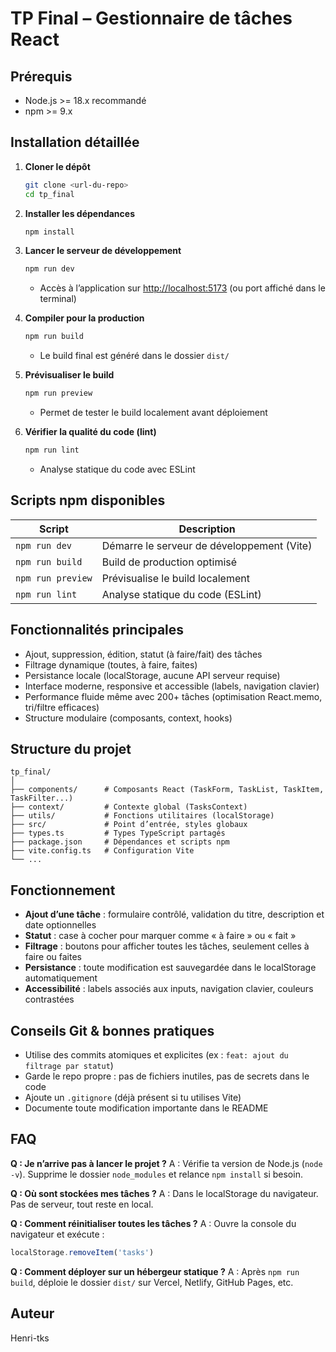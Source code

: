 

# TP Final – Gestionnaire de tâches React

## Prérequis

- Node.js >= 18.x recommandé
- npm >= 9.x

## Installation détaillée

1. **Cloner le dépôt**
	```bash
	git clone <url-du-repo>
	cd tp_final
	```

2. **Installer les dépendances**
	```bash
	npm install
	```

3. **Lancer le serveur de développement**
	```bash
	npm run dev
	```
	- Accès à l’application sur [http://localhost:5173](http://localhost:5173) (ou port affiché dans le terminal)

4. **Compiler pour la production**
	```bash
	npm run build
	```
	- Le build final est généré dans le dossier `dist/`

5. **Prévisualiser le build**
	```bash
	npm run preview
	```
	- Permet de tester le build localement avant déploiement

6. **Vérifier la qualité du code (lint)**
	```bash
	npm run lint
	```
	- Analyse statique du code avec ESLint

## Scripts npm disponibles

| Script         | Description                                      |
| -------------- | ------------------------------------------------ |
| `npm run dev`  | Démarre le serveur de développement (Vite)       |
| `npm run build`| Build de production optimisé                     |
| `npm run preview` | Prévisualise le build localement              |
| `npm run lint` | Analyse statique du code (ESLint)                |

## Fonctionnalités principales

- Ajout, suppression, édition, statut (à faire/fait) des tâches
- Filtrage dynamique (toutes, à faire, faites)
- Persistance locale (localStorage, aucune API serveur requise)
- Interface moderne, responsive et accessible (labels, navigation clavier)
- Performance fluide même avec 200+ tâches (optimisation React.memo, tri/filtre efficaces)
- Structure modulaire (composants, context, hooks)

## Structure du projet

```
tp_final/
│
├── components/      # Composants React (TaskForm, TaskList, TaskItem, TaskFilter...)
├── context/         # Contexte global (TasksContext)
├── utils/           # Fonctions utilitaires (localStorage)
├── src/             # Point d’entrée, styles globaux
├── types.ts         # Types TypeScript partagés
├── package.json     # Dépendances et scripts npm
├── vite.config.ts   # Configuration Vite
└── ...
```

## Fonctionnement

- **Ajout d’une tâche** : formulaire contrôlé, validation du titre, description et date optionnelles
- **Statut** : case à cocher pour marquer comme « à faire » ou « fait »
- **Filtrage** : boutons pour afficher toutes les tâches, seulement celles à faire ou faites
- **Persistance** : toute modification est sauvegardée dans le localStorage automatiquement
- **Accessibilité** : labels associés aux inputs, navigation clavier, couleurs contrastées

## Conseils Git & bonnes pratiques

- Utilise des commits atomiques et explicites (ex : `feat: ajout du filtrage par statut`)
- Garde le repo propre : pas de fichiers inutiles, pas de secrets dans le code
- Ajoute un `.gitignore` (déjà présent si tu utilises Vite)
- Documente toute modification importante dans le README

## FAQ

**Q : Je n’arrive pas à lancer le projet ?**
A : Vérifie ta version de Node.js (`node -v`). Supprime le dossier `node_modules` et relance `npm install` si besoin.

**Q : Où sont stockées mes tâches ?**
A : Dans le localStorage du navigateur. Pas de serveur, tout reste en local.

**Q : Comment réinitialiser toutes les tâches ?**
A : Ouvre la console du navigateur et exécute :
```js
localStorage.removeItem('tasks')
```

**Q : Comment déployer sur un hébergeur statique ?**
A : Après `npm run build`, déploie le dossier `dist/` sur Vercel, Netlify, GitHub Pages, etc.

## Auteur

Henri-tks
